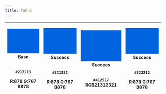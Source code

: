 ```yaml
---
title: tab-2
---
```


| <p><img src="../assets/Screenshot 2025-08-30 at 17.25.14.png" alt="" data-size="original"><br><strong>Base</strong></p><p><br><code>#213213</code><br></p><p>R:878 G:767 B878</p> | <p><img src="../assets/Screenshot 2025-08-30 at 17.25.14.png" alt=""><br><strong>Succecs</strong></p><p><br><code>#321332</code></p><p>R:878 G:767 B878</p> | <p><img src="../assets/Screenshot 2025-08-30 at 17.25.14.png" alt=""><br><strong>Succecs</strong></p><p><br><code>#412522</code><br>RGB21312321</p> | <p><img src="../assets/Screenshot 2025-08-30 at 17.25.14.png" alt=""><br><strong>Succecs</strong></p><p><br><code>#323212</code></p><p>R:878 G:767 B878</p> |
| --------------------------------------------------------------------------------------------------------------------------------------------------------------------------------- | ----------------------------------------------------------------------------------------------------------------------------------------------------------- | --------------------------------------------------------------------------------------------------------------------------------------------------- | ----------------------------------------------------------------------------------------------------------------------------------------------------------- |
